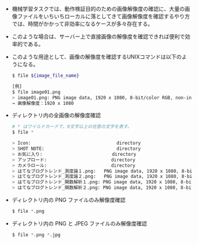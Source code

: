 - 機械学習タスクでは、動作検証目的のための画像解像度の確認に、大量の画像ファイルをいちいちローカルに落としてきて画像解像度を確認するやり方では、時間がかかって非効率になるケースが多々存在する。
- このような場合は、サーバー上で直接画像の解像度を確認できれば便利で効率的である。

- このような用途として、画像の解像度を確認するUNIXコマンドは以下のようになる。
    ```sh
    $ file ${image_file_name}
    ```

    ```sh
    [例]
    $ file image01.png
    > image01.png: PNG image data, 1920 x 1080, 8-bit/color RGB, non-interlaced
    → 画像解像度：1920 x 1080
    ```

- ディレクトリ内の全画像の解像度確認
    ```sh
    # * はワイルドカードで、0文字以上の任意の文字を表す。
    $ file *

    > Icon:                                directory
    > SHOT NOTE:                           directory
    > お気に入り:                          directory
    > アップロード:                        directory
    > カメラロール:                        directory
    > はてなブログトレンド_測度論１.png:   PNG image data, 1920 x 1080, 8-bit/color RGB, non-interlaced
    > はてなブログトレンド_測度論２.png:   PNG image data, 1920 x 1080, 8-bit/color RGB, non-interlaced
    > はてなブログトレンド_関数解析１.png: PNG image data, 1920 x 1080, 8-bit/color RGB, non-interlaced
    > はてなブログトレンド_関数解析２.png: PNG image data, 1920 x 1080, 8-bit/color RGB, non-interlaced
    ```

- ディレクトリ内の PNG ファイルのみ解像度確認
    ```sh
    $ file *.png
    ```

- ディレクトリ内の PNG と JPEG ファイルのみ解像度確認
    ```sh
    $ file *.png *.jpg
    ```
